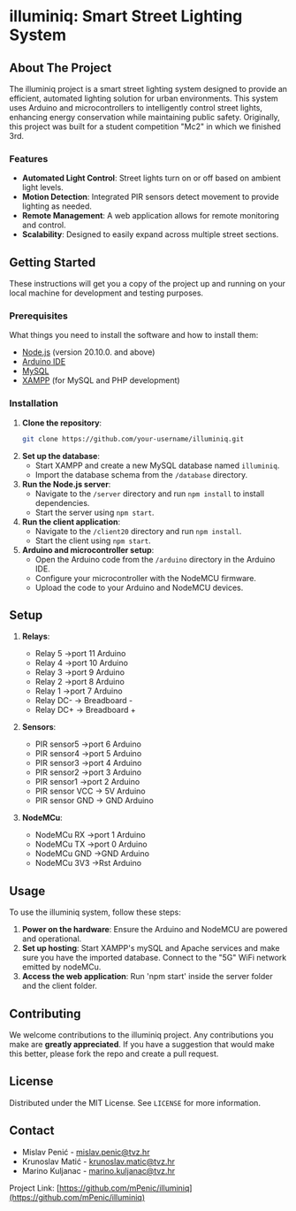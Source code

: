 # illuminiq: Smart Street Lighting System

## About The Project

The illuminiq project is a smart street lighting system designed to provide an efficient, automated lighting solution for urban environments. This system uses Arduino and microcontrollers to intelligently control street lights, enhancing energy conservation while maintaining public safety. Originally, this project was built for a student competition "Mc2" in which we finished 3rd. 

### Features

- **Automated Light Control**: Street lights turn on or off based on ambient light levels.
- **Motion Detection**: Integrated PIR sensors detect movement to provide lighting as needed.
- **Remote Management**: A web application allows for remote monitoring and control.
- **Scalability**: Designed to easily expand across multiple street sections.

## Getting Started

These instructions will get you a copy of the project up and running on your local machine for development and testing purposes.

### Prerequisites

What things you need to install the software and how to install them:

- [Node.js](https://nodejs.org/en/download/) (version 20.10.0. and above)
- [Arduino IDE](https://www.arduino.cc/en/software)
- [MySQL](https://dev.mysql.com/downloads/)
- [XAMPP](https://www.apachefriends.org/index.html) (for MySQL and PHP development)

### Installation

1. **Clone the repository**:
   ```sh
   git clone https://github.com/your-username/illuminiq.git
   ```
2. **Set up the database**:
   - Start XAMPP and create a new MySQL database named `illuminiq`.
   - Import the database schema from the `/database` directory.
3. **Run the Node.js server**:
   - Navigate to the `/server` directory and run `npm install` to install dependencies.
   - Start the server using `npm start`.
4. **Run the client application**:
   - Navigate to the `/client20` directory and run `npm install`.
   - Start the client using `npm start`.
5. **Arduino and microcontroller setup**:
   - Open the Arduino code from the `/arduino` directory in the Arduino IDE.
   - Configure your microcontroller with the NodeMCU firmware.
   - Upload the code to your Arduino and NodeMCU devices.

## Setup

1. **Relays**:
   - Relay 5 ->port 11 Arduino
   - Relay 4 ->port 10 Arduino
   - Relay 3 ->port 9 Arduino
   - Relay 2 ->port 8 Arduino
   - Relay 1 ->port 7 Arduino
   - Relay DC- -> Breadboard -
   - Relay DC+ -> Breadboard +

2. **Sensors**:
   - PIR sensor5 ->port 6 Arduino
   - PIR sensor4 ->port 5 Arduino
   - PIR sensor3 ->port 4 Arduino
   - PIR sensor2 ->port 3 Arduino
   - PIR sensor1 ->port 2 Arduino
   - PIR sensor VCC -> 5V Arduino
   - PIR sensor GND -> GND Arduino

3. **NodeMCu**:
   - NodeMCu RX  ->port 1 Arduino
   - NodeMCu TX  ->port 0 Arduino
   - NodeMCu GND ->GND Arduino
   - NodeMCu 3V3 ->Rst Arduino

## Usage

To use the illuminiq system, follow these steps:

1. **Power on the hardware**: Ensure the Arduino and NodeMCU are powered and operational.
2. **Set up hosting**: Start XAMPP's mySQL and Apache services and make sure you have the imported database. Connect to the "5G" WiFi network emitted by nodeMCu.
3. **Access the web application**: Run 'npm start' inside the server folder and the client folder.

## Contributing

We welcome contributions to the illuminiq project. Any contributions you make are **greatly appreciated**. If you have a suggestion that would make this better, please fork the repo and create a pull request.

## License

Distributed under the MIT License. See `LICENSE` for more information.

## Contact

   - Mislav Penić - [mislav.penic@tvz.hr](mailto:mislav.penic@tvz.hr)
   - Krunoslav Matić - [krunoslav.matic@tvz.hr](mailto:krunoslav.matic@tvz.hr)
   - Marino Kuljanac - [marino.kuljanac@tvz.hr](mailto:marino.kuljanac@tvz.hr)

Project Link: [https://github.com/mPenic/illuminiq](https://github.com/mPenic/illuminiq)

